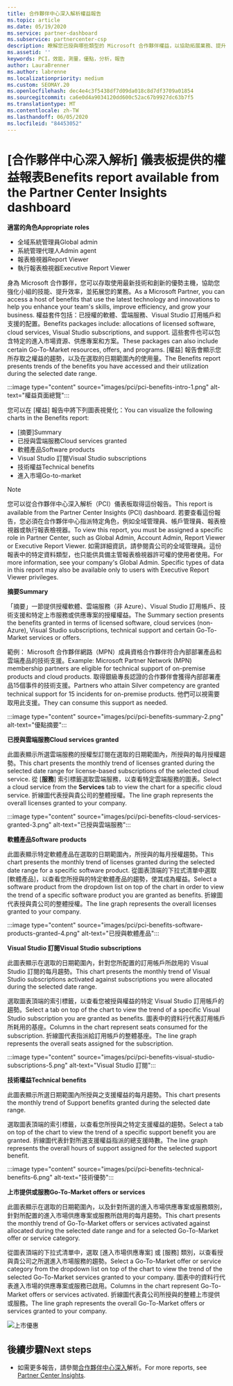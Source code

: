 ```yaml
---
title: 合作夥伴中心深入解析權益報告
ms.topic: article
ms.date: 05/19/2020
ms.service: partner-dashboard
ms.subservice: partnercenter-csp
description: 瞭解您已授與哪些類型的 Microsoft 合作夥伴權益，以協助拓展業務、提升效率並提升小組的技能。
ms.assetid: ''
keywords: PCI，效能，測量，優點，分析，報告
author: LauraBrenner
ms.author: labrenne
ms.localizationpriority: medium
ms.custom: SEOMAY.20
ms.openlocfilehash: dec4e4c3f5438df7d09da018c8d7df3709a01854
ms.sourcegitcommit: ca6e0d4a9034120dd600c52ac67b9927dc63b7f5
ms.translationtype: MT
ms.contentlocale: zh-TW
ms.lasthandoff: 06/05/2020
ms.locfileid: "84453052"
---
```

# <a name="benefits-report-available-from-the-partner-center-insights-dashboard"></a><span data-ttu-id="e6529-104">[合作夥伴中心深入解析] 儀表板提供的權益報表</span><span class="sxs-lookup"><span data-stu-id="e6529-104">Benefits report available from the Partner Center Insights dashboard</span></span>

<span data-ttu-id="e6529-105">**適當的角色**</span><span class="sxs-lookup"><span data-stu-id="e6529-105">**Appropriate roles**</span></span>

- <span data-ttu-id="e6529-106">全域系統管理員</span><span class="sxs-lookup"><span data-stu-id="e6529-106">Global admin</span></span>
- <span data-ttu-id="e6529-107">系統管理代理人</span><span class="sxs-lookup"><span data-stu-id="e6529-107">Admin agent</span></span>
- <span data-ttu-id="e6529-108">報表檢視器</span><span class="sxs-lookup"><span data-stu-id="e6529-108">Report Viewer</span></span>
- <span data-ttu-id="e6529-109">執行報表檢視器</span><span class="sxs-lookup"><span data-stu-id="e6529-109">Executive Report Viewer</span></span>

<span data-ttu-id="e6529-110">身為 Microsoft 合作夥伴，您可以存取使用最新技術和創新的優勢主機，協助您強化小組的技能、提升效率，並拓展您的業務。</span><span class="sxs-lookup"><span data-stu-id="e6529-110">As a Microsoft Partner, you can access a host of benefits that use the latest technology and innovations to help you enhance your team's skills, improve efficiency, and grow your business.</span></span> <span data-ttu-id="e6529-111">權益套件包括：已授權的軟體、雲端服務、Visual Studio 訂用帳戶和支援的配置。</span><span class="sxs-lookup"><span data-stu-id="e6529-111">Benefits packages include: allocations of licensed software, cloud services, Visual Studio subscriptions, and support.</span></span> <span data-ttu-id="e6529-112">這些套件也可以包含特定的進入市場資源、供應專案和方案。</span><span class="sxs-lookup"><span data-stu-id="e6529-112">These packages can also include certain Go-To-Market resources, offers, and programs.</span></span> <span data-ttu-id="e6529-113">[權益] 報告會顯示您所存取之權益的趨勢，以及在選取的日期範圍內的使用量。</span><span class="sxs-lookup"><span data-stu-id="e6529-113">The Benefits report presents trends of the benefits you have accessed and their utilization during the selected date range.</span></span>

:::image type="content" source="images/pci/pci-benefits-intro-1.png" alt-text="權益頁面總覽":::

<span data-ttu-id="e6529-115">您可以在 [權益] 報告中將下列圖表視覺化：</span><span class="sxs-lookup"><span data-stu-id="e6529-115">You can visualize the following charts in the Benefits report:</span></span>

- <span data-ttu-id="e6529-116">[摘要]</span><span class="sxs-lookup"><span data-stu-id="e6529-116">Summary</span></span>
- <span data-ttu-id="e6529-117">已授與雲端服務</span><span class="sxs-lookup"><span data-stu-id="e6529-117">Cloud services granted</span></span>
- <span data-ttu-id="e6529-118">軟體產品</span><span class="sxs-lookup"><span data-stu-id="e6529-118">Software products</span></span>
- <span data-ttu-id="e6529-119">Visual Studio 訂閱</span><span class="sxs-lookup"><span data-stu-id="e6529-119">Visual Studio subscriptions</span></span>
- <span data-ttu-id="e6529-120">技術權益</span><span class="sxs-lookup"><span data-stu-id="e6529-120">Technical benefits</span></span>
- <span data-ttu-id="e6529-121">進入市場</span><span class="sxs-lookup"><span data-stu-id="e6529-121">Go-to-market</span></span>

 > [!NOTE]
 > <span data-ttu-id="e6529-122">您可以從合作夥伴中心深入解析（PCI）儀表板取得這份報告。</span><span class="sxs-lookup"><span data-stu-id="e6529-122">This report is available from the Partner Center Insights (PCI) dashboard.</span></span> <span data-ttu-id="e6529-123">若要查看這份報告，您必須在合作夥伴中心指派特定角色，例如全域管理員、帳戶管理員、報表檢視器或執行報表檢視器。</span><span class="sxs-lookup"><span data-stu-id="e6529-123">To view this report, you must be assigned a specific role in Partner Center, such as Global Admin, Account Admin, Report Viewer or Executive Report Viewer.</span></span> <span data-ttu-id="e6529-124">如需詳細資訊，請參閱貴公司的全域管理員。這份報表中的特定資料類型，也只能供具備主管報表檢視器許可權的使用者使用。</span><span class="sxs-lookup"><span data-stu-id="e6529-124">For more information, see your company's Global Admin. Specific types of data in this report may also be available only to users with Executive Report Viewer privileges.</span></span>

<span data-ttu-id="e6529-125">**摘要**</span><span class="sxs-lookup"><span data-stu-id="e6529-125">**Summary**</span></span>

<span data-ttu-id="e6529-126">「摘要」一節提供授權軟體、雲端服務（非 Azure）、Visual Studio 訂用帳戶、技術支援和特定上市服務或供應專案的授權權益。</span><span class="sxs-lookup"><span data-stu-id="e6529-126">The Summary section presents the benefits granted in terms of licensed software, cloud services (non-Azure), Visual Studio subscriptions, technical support and certain Go-To-Market services or offers.</span></span>

<span data-ttu-id="e6529-127">範例： Microsoft 合作夥伴網路（MPN）成員資格合作夥伴符合內部部署產品和雲端產品的技術支援。</span><span class="sxs-lookup"><span data-stu-id="e6529-127">Example: Microsoft Partner Network (MPN) membership partners are eligible for technical support of on-premise products and cloud products.</span></span> <span data-ttu-id="e6529-128">取得銀級專長認證的合作夥伴會獲得內部部署產品15個事件的技術支援。</span><span class="sxs-lookup"><span data-stu-id="e6529-128">Partners who attain Silver competency are granted technical support for 15 incidents for on-premise products.</span></span> <span data-ttu-id="e6529-129">他們可以視需要取用此支援。</span><span class="sxs-lookup"><span data-stu-id="e6529-129">They can consume this support as needed.</span></span> 

:::image type="content" source="images/pci/pci-benefits-summary-2.png" alt-text="優點摘要":::

<span data-ttu-id="e6529-131">**已授與雲端服務**</span><span class="sxs-lookup"><span data-stu-id="e6529-131">**Cloud services granted**</span></span>

<span data-ttu-id="e6529-132">此圖表顯示所選雲端服務的授權型訂閱在選取的日期範圍內，所授與的每月授權趨勢。</span><span class="sxs-lookup"><span data-stu-id="e6529-132">This chart presents the monthly trend of licenses granted during the selected date range for license-based subscriptions of the selected cloud service.</span></span>
<span data-ttu-id="e6529-133">從 [**服務**] 索引標籤選取雲端服務，以查看特定雲端服務的圖表。</span><span class="sxs-lookup"><span data-stu-id="e6529-133">Select a cloud service from the **Services** tab to view the chart for a specific cloud service.</span></span> <span data-ttu-id="e6529-134">折線圖代表授與貴公司的整體授權。</span><span class="sxs-lookup"><span data-stu-id="e6529-134">The line graph represents the overall licenses granted to your company.</span></span>

:::image type="content" source="images/pci/pci-benefits-cloud-services-granted-3.png" alt-text="已授與雲端服務":::

<span data-ttu-id="e6529-136">**軟體產品**</span><span class="sxs-lookup"><span data-stu-id="e6529-136">**Software products**</span></span>

<span data-ttu-id="e6529-137">此圖表顯示特定軟體產品在選取的日期範圍內，所授與的每月授權趨勢。</span><span class="sxs-lookup"><span data-stu-id="e6529-137">This chart presents the monthly trend of licenses granted during the selected date range for a specific software product.</span></span> <span data-ttu-id="e6529-138">從圖表頂端的下拉式清單中選取 [軟體產品]，以查看您所授與的特定軟體產品的趨勢，使其成為權益。</span><span class="sxs-lookup"><span data-stu-id="e6529-138">Select a software product from the dropdown list on top of the chart in order to view the trend of a specific software product you are granted as benefits.</span></span> <span data-ttu-id="e6529-139">折線圖代表授與貴公司的整體授權。</span><span class="sxs-lookup"><span data-stu-id="e6529-139">The line graph represents the overall licenses granted to your company.</span></span>

:::image type="content" source="images/pci/pci-benefits-software-products-granted-4.png" alt-text="已授與軟體產品":::

<span data-ttu-id="e6529-141">**Visual Studio 訂閱**</span><span class="sxs-lookup"><span data-stu-id="e6529-141">**Visual Studio subscriptions**</span></span>

<span data-ttu-id="e6529-142">此圖表顯示在選取的日期範圍內，針對您所配置的訂用帳戶所啟用的 Visual Studio 訂閱的每月趨勢。</span><span class="sxs-lookup"><span data-stu-id="e6529-142">This chart presents the monthly trend of Visual Studio subscriptions activated against subscriptions you were allocated during the selected date range.</span></span>

<span data-ttu-id="e6529-143">選取圖表頂端的索引標籤，以查看您被授與權益的特定 Visual Studio 訂用帳戶的趨勢。</span><span class="sxs-lookup"><span data-stu-id="e6529-143">Select a tab on top of the chart to view the trend of a specific Visual Studio subscription you are granted as benefits.</span></span> <span data-ttu-id="e6529-144">圖表中的資料行代表訂用帳戶所耗用的基座。</span><span class="sxs-lookup"><span data-stu-id="e6529-144">Columns in the chart represent seats consumed for the subscription.</span></span> <span data-ttu-id="e6529-145">折線圖代表指派給訂用帳戶的整體基座。</span><span class="sxs-lookup"><span data-stu-id="e6529-145">The line graph represents the overall seats assigned for the subscription.</span></span>

:::image type="content" source="images/pci/pci-benefits-visual-studio-subscriptions-5.png" alt-text="Visual Studio 訂閱":::

<span data-ttu-id="e6529-147">**技術權益**</span><span class="sxs-lookup"><span data-stu-id="e6529-147">**Technical benefits**</span></span>

<span data-ttu-id="e6529-148">此圖表顯示所選日期範圍內所授與之支援權益的每月趨勢。</span><span class="sxs-lookup"><span data-stu-id="e6529-148">This chart presents the monthly trend of Support benefits granted during the selected date range.</span></span>

<span data-ttu-id="e6529-149">選取圖表頂端的索引標籤，以查看您所授與之特定支援權益的趨勢。</span><span class="sxs-lookup"><span data-stu-id="e6529-149">Select a tab on top of the chart to view the trend of a specific support benefit you are granted.</span></span> <span data-ttu-id="e6529-150">折線圖代表針對所選支援權益指派的總支援時數。</span><span class="sxs-lookup"><span data-stu-id="e6529-150">The line graph represents the overall hours of support assigned for the selected support benefit.</span></span>

:::image type="content" source="images/pci/pci-benefits-technical-benefits-6.png" alt-text="技術優勢":::

<span data-ttu-id="e6529-152">**上市提供或服務**</span><span class="sxs-lookup"><span data-stu-id="e6529-152">**Go-To-Market offers or services**</span></span>

<span data-ttu-id="e6529-153">此圖表顯示在選取的日期範圍內，以及針對所選的進入市場供應專案或服務類別，針對所配置的進入市場供應專案或服務所啟用的每月趨勢。</span><span class="sxs-lookup"><span data-stu-id="e6529-153">This chart presents the monthly trend of Go-To-Market offers or services activated against allocated during the selected date range and for a selected Go-To-Market offer or service category.</span></span>

<span data-ttu-id="e6529-154">從圖表頂端的下拉式清單中，選取 [進入市場供應專案] 或 [服務] 類別，以查看授與貴公司之所選進入市場服務的趨勢。</span><span class="sxs-lookup"><span data-stu-id="e6529-154">Select a Go-To-Market offer or service category from the dropdown list on top of the chart to view the trend of the selected Go-To-Market services granted to your company.</span></span> <span data-ttu-id="e6529-155">圖表中的資料行代表進入市場的供應專案或服務已啟用。</span><span class="sxs-lookup"><span data-stu-id="e6529-155">Columns in the chart represent Go-To-Market offers or services activated.</span></span> <span data-ttu-id="e6529-156">折線圖代表貴公司所授與的整體上市提供或服務。</span><span class="sxs-lookup"><span data-stu-id="e6529-156">The line graph represents the overall Go-To-Market offers or services granted to your company.</span></span>

![上市優惠](images/pci/pci-benefits-go-to-market-7.png)

## <a name="next-steps"></a><span data-ttu-id="e6529-158">後續步驟</span><span class="sxs-lookup"><span data-stu-id="e6529-158">Next steps</span></span>

- <span data-ttu-id="e6529-159">如需更多報告，請參閱[合作夥伴中心深入](partner-center-insights.md)解析。</span><span class="sxs-lookup"><span data-stu-id="e6529-159">For more reports, see [Partner Center Insights](partner-center-insights.md).</span></span>
